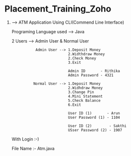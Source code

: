 # Placement_Training_Zoho

1. --> ATM Application Using CLI(Commend Line Interface)
      
      Programing Language used --> Java
      
      2  Users --> Admin User & Normal User

                  Admin User --> 1.Deposit Money
                                 2.Widthdraw Money
                                 2.Check Money
                                 3.Exit

                                 Admin ID       - Rithika
                                 Admin Password - 4321
                                 
                 Normal User --> 1.Deposit Money
                                 2.Widhdraw Money
                                 3.Change Pin
                                 4.Mini Statement
                                 5.Check Balance
                                 6.Exit
                                 
                                 User ID (1)       - Arun
                                 User Password (1) - 1104
                                 
                                 User ID (2)        - Sakthi
                                 USser Password (2) - 1907
      With Login :-)
      
      File Name :- Atm.java
